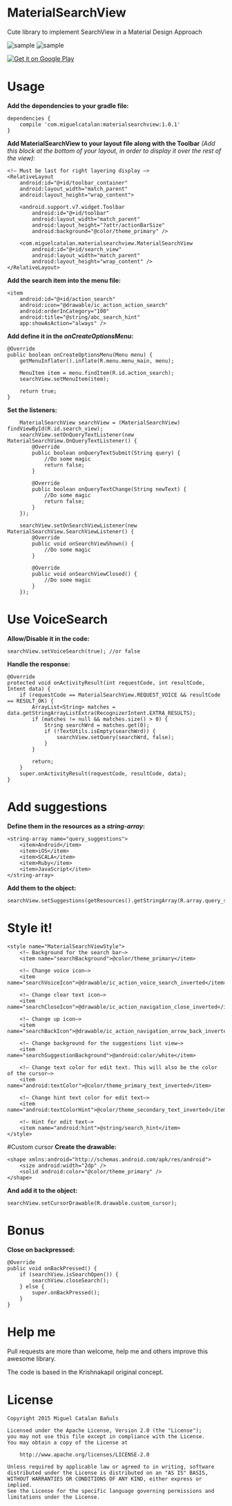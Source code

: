 # MaterialSearchView
Cute library to implement SearchView in a Material Design Approach

![sample](https://raw.githubusercontent.com/MiguelCatalan/MaterialSearchView/master/art/voice.gif) ![sample](https://raw.githubusercontent.com/MiguelCatalan/MaterialSearchView/master/art/default.gif)

<a href="https://play.google.com/store/apps/details?id=com.miguelcatalan.materialsearchview.sample">
  <img alt="Get it on Google Play"
       src="https://developer.android.com/images/brand/en_generic_rgb_wo_60.png" />
</a>

# Usage
**Add the dependencies to your gradle file:**

	dependencies {
    	compile 'com.miguelcatalan:materialsearchview:1.0.1'
	}

**Add MaterialSearchView to your layout file along with the Toolbar** *(Add this block at the bottom of your layout, in order to display it over the rest of the view)*:

	<!— Must be last for right layering display —>
    <RelativeLayout
        android:id="@+id/toolbar_container"
        android:layout_width="match_parent"
        android:layout_height="wrap_content">

        <android.support.v7.widget.Toolbar
            android:id="@+id/toolbar"
            android:layout_width="match_parent"
            android:layout_height="?attr/actionBarSize"
            android:background="@color/theme_primary" />

        <com.miguelcatalan.materialsearchview.MaterialSearchView
            android:id="@+id/search_view"
            android:layout_width="match_parent"
            android:layout_height="wrap_content" />
    </RelativeLayout>

**Add the search item into the menu file:**

	<item
        android:id="@+id/action_search"
        android:icon="@drawable/ic_action_action_search"
        android:orderInCategory="100"
        android:title="@string/abc_search_hint"
        app:showAsAction="always" />

**Add define it in the *onCreateOptionsMenu*:**

	@Override
	public boolean onCreateOptionsMenu(Menu menu) {
        getMenuInflater().inflate(R.menu.menu_main, menu);

        MenuItem item = menu.findItem(R.id.action_search);
        searchView.setMenuItem(item);

        return true;
    }

**Set the listeners:**

		MaterialSearchView searchView = (MaterialSearchView) findViewById(R.id.search_view);
		searchView.setOnQueryTextListener(new MaterialSearchView.OnQueryTextListener() {
            @Override
            public boolean onQueryTextSubmit(String query) {
                //Do some magic
                return false;
            }

            @Override
            public boolean onQueryTextChange(String newText) {
                //Do some magic
                return false;
            }
        });
        
        searchView.setOnSearchViewListener(new MaterialSearchView.SearchViewListener() {
            @Override
            public void onSearchViewShown() {
                //Do some magic
            }

            @Override
            public void onSearchViewClosed() {
                //Do some magic
            }
        });

# Use VoiceSearch
**Allow/Disable it in the code:**

	searchView.setVoiceSearch(true); //or false

**Handle the response:**

	@Override
    protected void onActivityResult(int requestCode, int resultCode, Intent data) {
        if (requestCode == MaterialSearchView.REQUEST_VOICE && resultCode == RESULT_OK) {
            ArrayList<String> matches = data.getStringArrayListExtra(RecognizerIntent.EXTRA_RESULTS);
            if (matches != null && matches.size() > 0) {
                String searchWrd = matches.get(0);
                if (!TextUtils.isEmpty(searchWrd)) {
                    searchView.setQuery(searchWrd, false);
                }
            }

            return;
        }
        super.onActivityResult(requestCode, resultCode, data);
    }

# Add suggestions
**Define them in the resources as a *string-array*:**

	<string-array name="query_suggestions">
        <item>Android</item>
        <item>iOS</item>
        <item>SCALA</item>
        <item>Ruby</item>
        <item>JavaScript</item>
    </string-array>
**Add them to the object:**	

	searchView.setSuggestions(getResources().getStringArray(R.array.query_suggestions));

# Style it!
	<style name="MaterialSearchViewStyle">
        <!— Background for the search bar—>
        <item name="searchBackground">@color/theme_primary</item>

        <!— Change voice icon—>
        <item name="searchVoiceIcon">@drawable/ic_action_voice_search_inverted</item>

        <!— Change clear text icon—>
        <item name="searchCloseIcon">@drawable/ic_action_navigation_close_inverted</item>

        <!— Change up icon—>
        <item name="searchBackIcon">@drawable/ic_action_navigation_arrow_back_inverted</item>

        <!— Change background for the suggestions list view—>
        <item name="searchSuggestionBackground">@android:color/white</item>

        <!— Change text color for edit text. This will also be the color of the cursor—>
        <item name="android:textColor">@color/theme_primary_text_inverted</item>

        <!— Change hint text color for edit text—>
        <item name="android:textColorHint">@color/theme_secondary_text_inverted</item>

        <!— Hint for edit text—>
        <item name="android:hint">@string/search_hint</item>
    </style>
    
#Custom cursor
**Create the drawable:**
	
	<shape xmlns:android="http://schemas.android.com/apk/res/android">
    	<size android:width="2dp" />
    	<solid android:color="@color/theme_primary" />
	</shape>
**And add it to the object:**

	searchView.setCursorDrawable(R.drawable.custom_cursor);
    
# Bonus
**Close on backpressed:**

	@Override
    public void onBackPressed() {
        if (searchView.isSearchOpen()) {
            searchView.closeSearch();
        } else {
            super.onBackPressed();
        }
    }

# Help me
Pull requests are more than welcome, help me and others improve this awesome library.

The code is based in the Krishnakapil original concept.

# License
	Copyright 2015 Miguel Catalan Bañuls

	Licensed under the Apache License, Version 2.0 (the "License");
	you may not use this file except in compliance with the License.
	You may obtain a copy of the License at

		http://www.apache.org/licenses/LICENSE-2.0

	Unless required by applicable law or agreed to in writing, software
	distributed under the License is distributed on an "AS IS" BASIS,
	WITHOUT WARRANTIES OR CONDITIONS OF ANY KIND, either express or implied.
	See the License for the specific language governing permissions and
	limitations under the License.